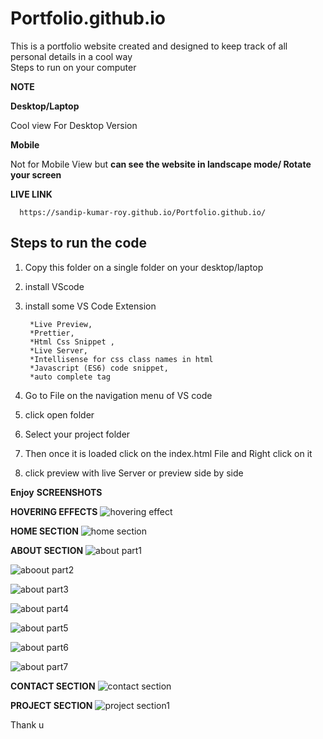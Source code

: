 # Portfolio.github.io
This is a portfolio website created and designed to keep track of all personal details in a cool way   
Steps to run on your computer


**NOTE** 

**Desktop/Laptop**

Cool view For Desktop Version 


**Mobile**

Not for Mobile View but **can see the 
website in landscape mode/ Rotate your screen**


**LIVE LINK**

      https://sandip-kumar-roy.github.io/Portfolio.github.io/


Steps to run the code
-----------------------

1) Copy this folder on a single folder on your desktop/laptop

2) install VScode 

3) install some VS Code Extension 
    

        *Live Preview, 
        *Prettier, 
        *Html Css Snippet ,
        *Live Server, 
        *Intellisense for css class names in html
        *Javascript (ES6) code snippet, 
        *auto complete tag 


3) Go to File on the navigation menu of VS code

4) click open folder

5) Select your project folder

6) Then once it is loaded click on the index.html
   File and Right click on it

7) click preview with live Server or preview side by side 

****Enjoy****
**SCREENSHOTS**

**HOVERING EFFECTS**
![hovering effect ](https://user-images.githubusercontent.com/101457128/161435550-dbd79f3b-bc08-4cf7-bb04-cdbf5e43804c.png)

**HOME SECTION**
![home section](https://user-images.githubusercontent.com/101457128/161435467-20199f8d-5186-48da-b6ae-dcff5ffaaadd.png)


**ABOUT SECTION**
![about part1](https://user-images.githubusercontent.com/101457128/161435325-18f119e8-1c33-4652-b2cb-85daf693861c.png)

![aboout part2](https://user-images.githubusercontent.com/101457128/161435345-3419458f-8d72-47fc-a7ed-3f022cee78a8.png)

![about part3](https://user-images.githubusercontent.com/101457128/161435354-23e0b217-fb4e-4435-83f2-95ee6ee672c8.png)

![about part4](https://user-images.githubusercontent.com/101457128/161435362-39c5c25d-ff2d-4a0b-8880-aab9a02e566d.png)

![about part5](https://user-images.githubusercontent.com/101457128/161435376-78381671-f4af-4acc-8822-8818eb2a4b38.png)

![about part6](https://user-images.githubusercontent.com/101457128/161435384-40192f91-3a6c-4bed-af53-0a2b0e17ed71.png)

![about part7](https://user-images.githubusercontent.com/101457128/161435395-0651c20f-ba16-4322-aba1-06f31481d2c0.png)

**CONTACT SECTION**
![contact section](https://user-images.githubusercontent.com/101457128/161435630-62859a3b-c635-4c0a-b14c-8768c822000b.png)


**PROJECT SECTION**
![project section1](https://user-images.githubusercontent.com/101457128/161435525-fb5404cc-a5df-4045-9ac9-635273bdef40.png)

Thank u


